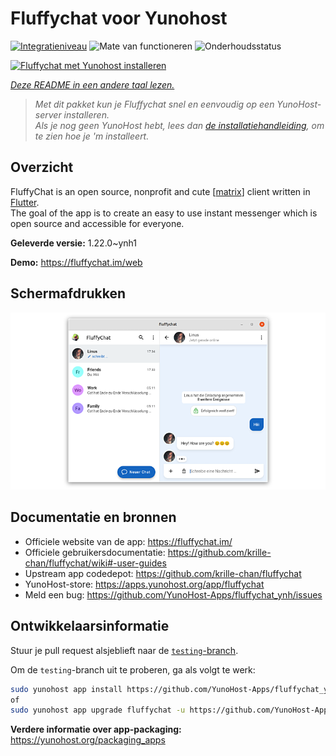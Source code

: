 <!--
NB: Deze README is automatisch gegenereerd door <https://github.com/YunoHost/apps/tree/master/tools/readme_generator>
Hij mag NIET handmatig aangepast worden.
-->

# Fluffychat voor Yunohost

[![Integratieniveau](https://dash.yunohost.org/integration/fluffychat.svg)](https://ci-apps.yunohost.org/ci/apps/fluffychat/) ![Mate van functioneren](https://ci-apps.yunohost.org/ci/badges/fluffychat.status.svg) ![Onderhoudsstatus](https://ci-apps.yunohost.org/ci/badges/fluffychat.maintain.svg)

[![Fluffychat met Yunohost installeren](https://install-app.yunohost.org/install-with-yunohost.svg)](https://install-app.yunohost.org/?app=fluffychat)

*[Deze README in een andere taal lezen.](./ALL_README.md)*

> *Met dit pakket kun je Fluffychat snel en eenvoudig op een YunoHost-server installeren.*  
> *Als je nog geen YunoHost hebt, lees dan [de installatiehandleiding](https://yunohost.org/install), om te zien hoe je 'm installeert.*

## Overzicht

FluffyChat is an open source, nonprofit and cute [[matrix](https://matrix.org)] client written in [Flutter](https://flutter.dev).  
The goal of the app is to create an easy to use instant messenger which is open source and accessible for everyone.


**Geleverde versie:** 1.22.0~ynh1

**Demo:** <https://fluffychat.im/web>

## Schermafdrukken

![Schermafdrukken van Fluffychat](./doc/screenshots/screenshot.png)

## Documentatie en bronnen

- Officiele website van de app: <https://fluffychat.im/>
- Officiele gebruikersdocumentatie: <https://github.com/krille-chan/fluffychat/wiki#-user-guides>
- Upstream app codedepot: <https://github.com/krille-chan/fluffychat>
- YunoHost-store: <https://apps.yunohost.org/app/fluffychat>
- Meld een bug: <https://github.com/YunoHost-Apps/fluffychat_ynh/issues>

## Ontwikkelaarsinformatie

Stuur je pull request alsjeblieft naar de [`testing`-branch](https://github.com/YunoHost-Apps/fluffychat_ynh/tree/testing).

Om de `testing`-branch uit te proberen, ga als volgt te werk:

```bash
sudo yunohost app install https://github.com/YunoHost-Apps/fluffychat_ynh/tree/testing --debug
of
sudo yunohost app upgrade fluffychat -u https://github.com/YunoHost-Apps/fluffychat_ynh/tree/testing --debug
```

**Verdere informatie over app-packaging:** <https://yunohost.org/packaging_apps>
